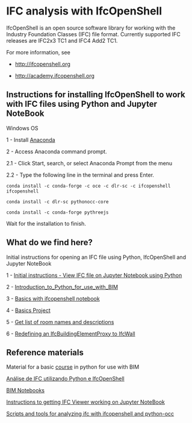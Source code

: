 # IFC analysis with IfcOpenShell

IfcOpenShell is an open source software library for working with the Industry Foundation Classes (IFC) file format. Currently supported IFC releases are IFC2x3 TC1 and IFC4 Add2 TC1.

For more information, see

- http://ifcopenshell.org

- http://academy.ifcopenshell.org

## Instructions for installing IfcOpenShell to work with IFC files using Python and Jupyter NoteBook 

Windows OS

1 - Install [Anaconda](https://docs.anaconda.com/anaconda/install/)

2 - Access Anaconda command prompt.

2.1 - Click Start, search, or select Anaconda Prompt from the menu

2.2 - Type the following line in the terminal and press Enter.

```
conda install -c conda-forge -c oce -c dlr-sc -c ifcopenshell ifcopenshell
```

```
conda install -c dlr-sc pythonocc-core
```

```
conda install -c conda-forge pythreejs
```

Wait for the installation to finish.

## What do we find here?

Initial instructions for opening an IFC file using Python, IfcOpenShell and Jupyter NoteBook

1 - [Initial instructions - View IFC file on Jupyter Notebook using Python](https://github.com/renatogcruz/Data-science-for-architecture/tree/main/ifc_analysis/IFC_analysis_with_IfcOpenShell/Instrucoes_iniciais)

2 - [Introduction_to_Python_for_use_with_BIM](https://github.com/renatogcruz/Data-science-for-architecture/tree/main/ifc_analysis/IFC_analysis_with_IfcOpenShell/02_Introduction_to_Python_for_use_with_BIM)

3 - [Basics with ifcopenshell notebook](https://github.com/renatogcruz/Data-science-for-architecture/tree/main/ifc_analysis/IFC_analysis_with_IfcOpenShell/03_Basics_with_ifcopenshell_notebook)

4 - [Basics Project](https://github.com/renatogcruz/Data-science-for-architecture/tree/main/ifc_analysis/IFC_analysis_with_IfcOpenShell/04_Basics_Project)

5 - [Get list of room names and descriptions](https://github.com/renatogcruz/Data-science-for-architecture/tree/main/ifc_analysis/IFC_analysis_with_IfcOpenShell/05_Get_list_of_room_names_and_descriptions)

6 - [Redefining an IfcBuildingElementProxy to IfcWall](https://github.com/renatogcruz/Data-science-for-architecture/tree/main/ifc_analysis/IFC_analysis_with_IfcOpenShell/06_Redefining_an_IfcBuildingElementProxy_to_IfcWall)

## Reference materials

Material for a basic [course](https://github.com/bimfag/intro-python-bim) in python for use with BIM

[Análise de IFC utilizando Python e IfcOpenShell](https://www.youtube.com/watch?v=fKIuYu0-hVk)

[BIM Notebooks](https://github.com/c4rlosdias/BIM-Notebooks)

[Instructions to getting IFC Viewer working on Jupyter NoteBook](https://gist.github.com/feromes/b9e7935b9313e7eb7e197d267168ebdb)

[Scripts and tools for analyzing ifc with ifcopenshell and python-occ](https://github.com/johannesmichael/ifc-python)
